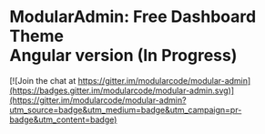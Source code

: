 # ModularAdmin: Free Dashboard Theme <br>Angular version (In Progress)

[![Join the chat at https://gitter.im/modularcode/modular-admin](https://badges.gitter.im/modularcode/modular-admin.svg)](https://gitter.im/modularcode/modular-admin?utm_source=badge&utm_medium=badge&utm_campaign=pr-badge&utm_content=badge)

